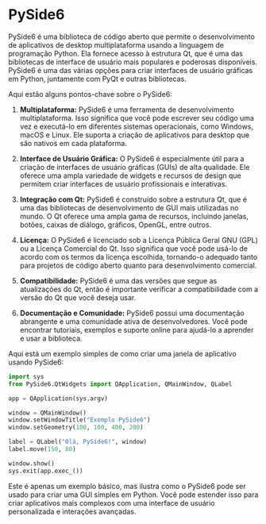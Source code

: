 # PySide6

PySide6 é uma biblioteca de código aberto que permite o desenvolvimento de aplicativos de desktop multiplataforma usando a linguagem de programação Python. Ela fornece acesso à estrutura Qt, que é uma das bibliotecas de interface de usuário mais populares e poderosas disponíveis. PySide6 é uma das várias opções para criar interfaces de usuário gráficas em Python, juntamente com PyQt e outras bibliotecas.

Aqui estão alguns pontos-chave sobre o PySide6:

1. **Multiplataforma:** PySide6 é uma ferramenta de desenvolvimento multiplataforma. Isso significa que você pode escrever seu código uma vez e executá-lo em diferentes sistemas operacionais, como Windows, macOS e Linux. Ele suporta a criação de aplicativos para desktop que são nativos em cada plataforma.

2. **Interface de Usuário Gráfica:** O PySide6 é especialmente útil para a criação de interfaces de usuário gráficas (GUIs) de alta qualidade. Ele oferece uma ampla variedade de widgets e recursos de design que permitem criar interfaces de usuário profissionais e interativas.

3. **Integração com Qt:** PySide6 é construído sobre a estrutura Qt, que é uma das bibliotecas de desenvolvimento de GUI mais utilizadas no mundo. O Qt oferece uma ampla gama de recursos, incluindo janelas, botões, caixas de diálogo, gráficos, OpenGL, entre outros.

4. **Licença:** O PySide6 é licenciado sob a Licença Pública Geral GNU (GPL) ou a Licença Comercial do Qt. Isso significa que você pode usá-lo de acordo com os termos da licença escolhida, tornando-o adequado tanto para projetos de código aberto quanto para desenvolvimento comercial.

5. **Compatibilidade:** PySide6 é uma das versões que segue as atualizações do Qt, então é importante verificar a compatibilidade com a versão do Qt que você deseja usar.

6. **Documentação e Comunidade:** PySide6 possui uma documentação abrangente e uma comunidade ativa de desenvolvedores. Você pode encontrar tutoriais, exemplos e suporte online para ajudá-lo a aprender e usar a biblioteca.

Aqui está um exemplo simples de como criar uma janela de aplicativo usando PySide6:

```python
import sys
from PySide6.QtWidgets import QApplication, QMainWindow, QLabel

app = QApplication(sys.argv)

window = QMainWindow()
window.setWindowTitle("Exemplo PySide6")
window.setGeometry(100, 100, 400, 200)

label = QLabel("Olá, PySide6!", window)
label.move(150, 80)

window.show()
sys.exit(app.exec_())
```

Este é apenas um exemplo básico, mas ilustra como o PySide6 pode ser usado para criar uma GUI simples em Python. Você pode estender isso para criar aplicativos mais complexos com uma interface de usuário personalizada e interações avançadas.
